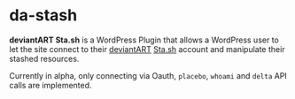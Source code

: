 da-stash
========

**deviantART Sta.sh** is a WordPress Plugin that allows a WordPress user to let the site connect to their [deviantART](http://www.deviantart.com/) [Sta.sh](http://sta.sh/) account and manipulate their stashed resources.

Currently in alpha, only connecting via Oauth, `placebo`, `whoami` and `delta` API calls are implemented.